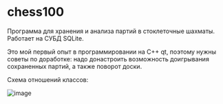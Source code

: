 # chess100
Программа для хранения и анализа партий в стоклеточные шахматы. Работает на СУБД SQLite.

Это мой первый опыт в программировании на C++ qt, поэтому нужны советы по доработке: надо донастроить возможность доигрывания сохраненных партий, а также поворот доски. 

Схема отношений клаcсов:

![image](https://github.com/user-attachments/assets/7baeae95-64be-48c6-be44-609a49112d0a)
